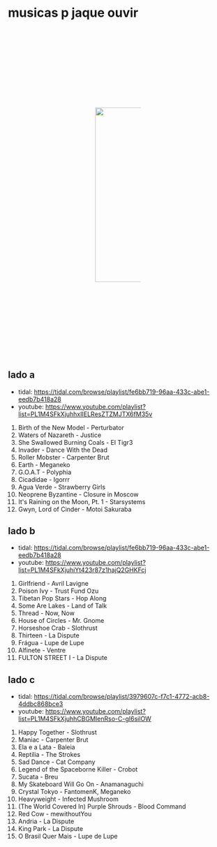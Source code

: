# musicas p jaque ouvir

<div align="center" style="margin: 200px;">
  <img align="center" src="https://user-images.githubusercontent.com/67103901/184951326-45f182fd-35cc-4cba-a146-38262c8ba956.jpg" width="400" height="400" />
</div>

## lado a 
- tidal: https://tidal.com/browse/playlist/fe6bb719-96aa-433c-abe1-eedb7b418a28
- youtube: https://www.youtube.com/playlist?list=PL1M4SFkXjuhhxIIELResZTZMJTX6fM35v

1.  Birth of the New Model          - Perturbator
2.  Waters of Nazareth              - Justice
3.  She Swallowed Burning Coals     - El Tigr3
4.  Invader                         - Dance With the Dead
5.  Roller Mobster                  - Carpenter Brut
6.  Earth                           - Meganeko
7.  G.O.A.T                         - Polyphia
8.  Cicadidae                       - Igorrr
9.  Agua Verde                      - Strawberry Girls
10. Neoprene Byzantine              - Closure in Moscow
11. It's Raining on the Moon, Pt. 1 - Starsystems
12. Gwyn, Lord of Cinder            - Motoi Sakuraba

## lado b
- tidal: https://tidal.com/browse/playlist/fe6bb719-96aa-433c-abe1-eedb7b418a28
- youtube: https://www.youtube.com/playlist?list=PL1M4SFkXjuhiYt423r87z1hajQ2GHKFcj

1.  Girlfriend        - Avril Lavigne
2.  Poison Ivy        - Trust Fund Ozu
3.  Tibetan Pop Stars - Hop Along
4.  Some Are Lakes    - Land of Talk
5.  Thread            - Now, Now
6.  House of Circles  - Mr. Gnome
7.  Horseshoe Crab    - Slothrust
8.  Thirteen          - La Dispute
9.  Frágua            - Lupe de Lupe
10. Alfinete          - Ventre
11. FULTON STREET I   - La Dispute

## lado c
- tidal: https://tidal.com/browse/playlist/3979607c-f7c1-4772-acb8-4ddbc868bce3
- youtube: https://www.youtube.com/playlist?list=PL1M4SFkXjuhhCBGMIenRso-C-gI6silOW

1.  Happy Together                        - Slothrust
2.  Maniac                                - Carpenter Brut
3.  Ela e a Lata                          - Baleia
4.  Reptilia                              - The Strokes
5.  Sad Dance                             - Cat Company
6.  Legend of the Spaceborne Killer       - Crobot
7.  Sucata                                - Breu
8.  My Skateboard Will Go On              - Anamanaguchi
9.  Crystal Tokyo                         - FantomenK, Meganeko
10. Heavyweight                           - Infected Mushroom
11. (The World Covered In) Purple Shrouds - Blood Command
12. Red Cow                               - mewithoutYou
13. Andria                                - La Dispute
14. King Park                             - La Dispute
15. O Brasil Quer Mais                    - Lupe de Lupe
